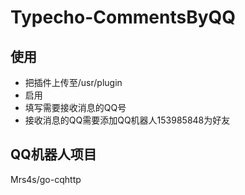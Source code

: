 # Typecho-CommentsByQQ

## 使用
- 把插件上传至/usr/plugin
- 启用
- 填写需要接收消息的QQ号
- 接收消息的QQ需要添加QQ机器人153985848为好友

## QQ机器人项目
Mrs4s/go-cqhttp
 
